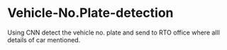 # Vehicle-No.Plate-detection
Using CNN detect the vehicle no. plate and send to RTO office where alll details of car mentioned.
